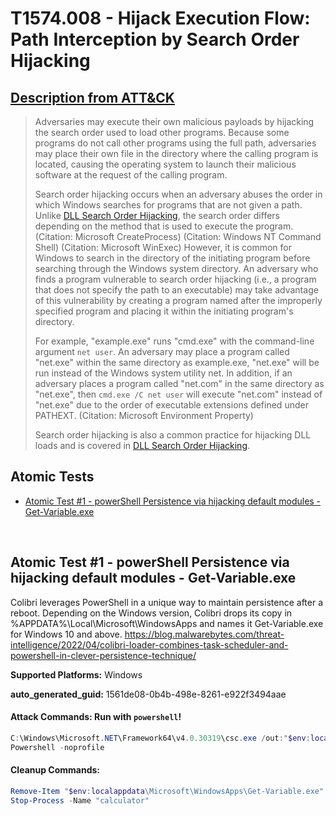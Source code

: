 # T1574.008 - Hijack Execution Flow: Path Interception by Search Order Hijacking
## [Description from ATT&CK](https://attack.mitre.org/techniques/T1574/008)
<blockquote>

Adversaries may execute their own malicious payloads by hijacking the search order used to load other programs. Because some programs do not call other programs using the full path, adversaries may place their own file in the directory where the calling program is located, causing the operating system to launch their malicious software at the request of the calling program.

Search order hijacking occurs when an adversary abuses the order in which Windows searches for programs that are not given a path. Unlike [DLL Search Order Hijacking](https://attack.mitre.org/techniques/T1574/001), the search order differs depending on the method that is used to execute the program. (Citation: Microsoft CreateProcess) (Citation: Windows NT Command Shell) (Citation: Microsoft WinExec) However, it is common for Windows to search in the directory of the initiating program before searching through the Windows system directory. An adversary who finds a program vulnerable to search order hijacking (i.e., a program that does not specify the path to an executable) may take advantage of this vulnerability by creating a program named after the improperly specified program and placing it within the initiating program's directory.

For example, "example.exe" runs "cmd.exe" with the command-line argument <code>net user</code>. An adversary may place a program called "net.exe" within the same directory as example.exe, "net.exe" will be run instead of the Windows system utility net. In addition, if an adversary places a program called "net.com" in the same directory as "net.exe", then <code>cmd.exe /C net user</code> will execute "net.com" instead of "net.exe" due to the order of executable extensions defined under PATHEXT. (Citation: Microsoft Environment Property)

Search order hijacking is also a common practice for hijacking DLL loads and is covered in [DLL Search Order Hijacking](https://attack.mitre.org/techniques/T1574/001).

</blockquote>

## Atomic Tests

- [Atomic Test #1 - powerShell Persistence via hijacking default modules - Get-Variable.exe](#atomic-test-1---powershell-persistence-via-hijacking-default-modules---get-variableexe)


<br/>

## Atomic Test #1 - powerShell Persistence via hijacking default modules - Get-Variable.exe
Colibri leverages PowerShell in a unique way to maintain persistence after a reboot. Depending on the Windows version, Colibri drops its copy in %APPDATA%\Local\Microsoft\WindowsApps and 
names it Get-Variable.exe for Windows 10 and above.
https://blog.malwarebytes.com/threat-intelligence/2022/04/colibri-loader-combines-task-scheduler-and-powershell-in-clever-persistence-technique/

**Supported Platforms:** Windows


**auto_generated_guid:** 1561de08-0b4b-498e-8261-e922f3494aae






#### Attack Commands: Run with `powershell`! 


```powershell
C:\Windows\Microsoft.NET\Framework64\v4.0.30319\csc.exe /out:"$env:localappdata\Microsoft\WindowsApps\Get-Variable.exe" "PathToAtomicsFolder\T1574.008\bin\calc.cs"
Powershell -noprofile
```

#### Cleanup Commands:
```powershell
Remove-Item "$env:localappdata\Microsoft\WindowsApps\Get-Variable.exe" -ErrorAction Ignore
Stop-Process -Name "calculator"
```





<br/>

